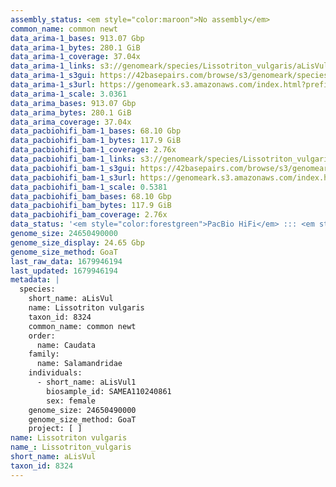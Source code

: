 ```yaml
---
assembly_status: <em style="color:maroon">No assembly</em>
common_name: common newt
data_arima-1_bases: 913.07 Gbp
data_arima-1_bytes: 280.1 GiB
data_arima-1_coverage: 37.04x
data_arima-1_links: s3://genomeark/species/Lissotriton_vulgaris/aLisVul1/genomic_data/arima/<br>
data_arima-1_s3gui: https://42basepairs.com/browse/s3/genomeark/species/Lissotriton_vulgaris/aLisVul1/genomic_data/arima/
data_arima-1_s3url: https://genomeark.s3.amazonaws.com/index.html?prefix=species/Lissotriton_vulgaris/aLisVul1/genomic_data/arima/
data_arima-1_scale: 3.0361
data_arima_bases: 913.07 Gbp
data_arima_bytes: 280.1 GiB
data_arima_coverage: 37.04x
data_pacbiohifi_bam-1_bases: 68.10 Gbp
data_pacbiohifi_bam-1_bytes: 117.9 GiB
data_pacbiohifi_bam-1_coverage: 2.76x
data_pacbiohifi_bam-1_links: s3://genomeark/species/Lissotriton_vulgaris/aLisVul1/genomic_data/pacbio_hifi/<br>
data_pacbiohifi_bam-1_s3gui: https://42basepairs.com/browse/s3/genomeark/species/Lissotriton_vulgaris/aLisVul1/genomic_data/pacbio_hifi/
data_pacbiohifi_bam-1_s3url: https://genomeark.s3.amazonaws.com/index.html?prefix=species/Lissotriton_vulgaris/aLisVul1/genomic_data/pacbio_hifi/
data_pacbiohifi_bam-1_scale: 0.5381
data_pacbiohifi_bam_bases: 68.10 Gbp
data_pacbiohifi_bam_bytes: 117.9 GiB
data_pacbiohifi_bam_coverage: 2.76x
data_status: '<em style="color:forestgreen">PacBio HiFi</em> ::: <em style="color:forestgreen">Arima</em>'
genome_size: 24650490000
genome_size_display: 24.65 Gbp
genome_size_method: GoaT
last_raw_data: 1679946194
last_updated: 1679946194
metadata: |
  species:
    short_name: aLisVul
    name: Lissotriton vulgaris
    taxon_id: 8324
    common_name: common newt
    order:
      name: Caudata
    family:
      name: Salamandridae
    individuals:
      - short_name: aLisVul1
        biosample_id: SAMEA110240861
        sex: female
    genome_size: 24650490000
    genome_size_method: GoaT
    project: [ ]
name: Lissotriton vulgaris
name_: Lissotriton_vulgaris
short_name: aLisVul
taxon_id: 8324
---
```

